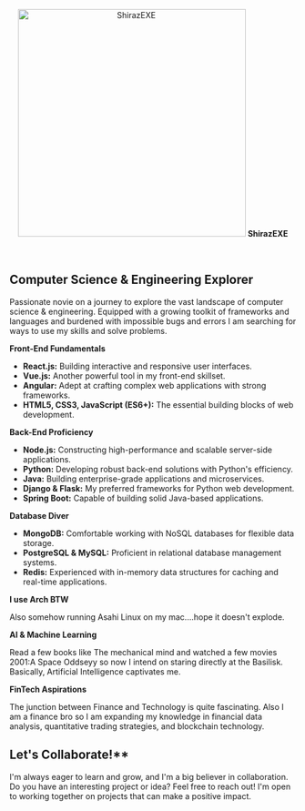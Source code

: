 <div align="center">

<img src="https://miro.medium.com/v2/resize:fit:1200/0*n-2bW82Z6m6U2bij.jpeg" alt="ShirazEXE" width="400" />  **ShirazEXE**  </div>

<br>

##   Computer Science & Engineering Explorer ️

Passionate novie on a journey to explore the vast landscape of computer science & engineering.  Equipped with a growing toolkit of frameworks and languages and burdened with impossible bugs and errors I am searching for ways to use my skills and solve problems. 

**Front-End Fundamentals**

* **React.js:** Building interactive and responsive user interfaces.
* **Vue.js:** Another powerful tool in my front-end skillset.
* **Angular:** Adept at crafting complex web applications with strong frameworks.
* **HTML5, CSS3, JavaScript (ES6+):** The essential building blocks of web development.

**Back-End Proficiency**

* **Node.js:** Constructing high-performance and scalable server-side applications.
* **Python:** Developing robust back-end solutions with Python's efficiency.
* **Java:** Building enterprise-grade applications and microservices.
* **Django & Flask:** My preferred frameworks for Python web development.
* **Spring Boot:** Capable of building solid Java-based applications.

**Database Diver**

* **MongoDB:** Comfortable working with NoSQL databases for flexible data storage.
* **PostgreSQL & MySQL:** Proficient in relational database management systems.
* **Redis:** Experienced with in-memory data structures for caching and real-time applications.

**I use Arch BTW**

Also somehow running Asahi Linux on my mac....hope it doesn't explode.

**AI & Machine Learning**

Read a few books like  The mechanical mind and watched a few movies 2001:A Space Oddseyy so now I intend on staring directly at the Basilisk. Basically, Artificial Intelligence captivates me.

**FinTech Aspirations**

The junction between Finance and Technology is quite fascinating. Also I am a finance bro so I am expanding my knowledge in financial data analysis, quantitative trading strategies, and blockchain technology.

##   Let's Collaborate!**

I'm always eager to learn and grow, and I'm a big believer in collaboration.  Do you have an interesting project or idea?  Feel free to reach out!  I'm open to working together on projects that can make a positive impact.
